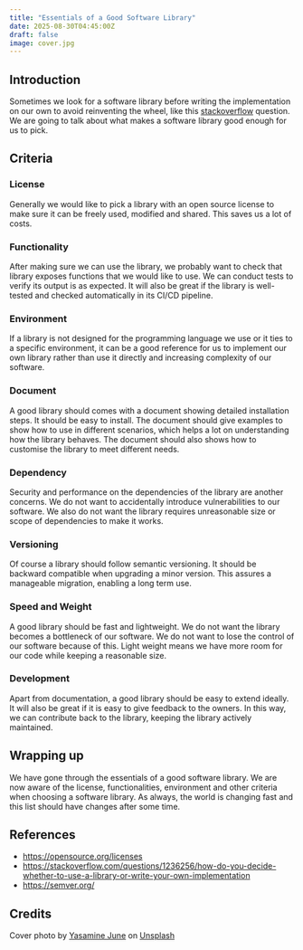 ```yaml
---
title: "Essentials of a Good Software Library"
date: 2025-08-30T04:45:00Z
draft: false
image: cover.jpg
---
```


## Introduction

Sometimes we look for a software library before writing the implementation on our own to avoid reinventing the wheel, like this [stackoverflow](https://stackoverflow.com/questions/1236256/how-do-you-decide-whether-to-use-a-library-or-write-your-own-implementation) question. We are going to talk about what makes a software library good enough for us to pick.

## Criteria

### License

Generally we would like to pick a library with an open source license to make sure it can be freely used, modified and shared. This saves us a lot of costs.

### Functionality

After making sure we can use the library, we probably want to check that library exposes functions that we would like to use. We can conduct tests to verify its output is as expected. It will also be great if the library is well-tested and checked automatically in its CI/CD pipeline.

### Environment

If a library is not designed for the programming language we use or it ties to a specific environment, it can be a good reference for us to implement our own library rather than use it directly and increasing complexity of our software.

### Document

A good library should comes with a document showing detailed installation steps. It should be easy to install. The document should give examples to show how to use in different scenarios, which helps a lot on understanding how the library behaves. The document should also shows how to customise the library to meet different needs.

### Dependency

Security and performance on the dependencies of the library are another concerns. We do not want to accidentally introduce vulnerabilities to our software. We also do not want the library requires unreasonable size or scope of dependencies to make it works.

### Versioning

Of course a library should follow semantic versioning. It should be backward compatible when upgrading a minor version. This assures a manageable migration, enabling a long term use.

### Speed and Weight

A good library should be fast and lightweight. We do not want the library becomes a bottleneck of our software. We do not want to lose the control of our software because of this. Light weight means we have more room for our code while keeping a reasonable size.

### Development

Apart from documentation, a good library should be easy to extend ideally. It will also be great if it is easy to give feedback to the owners. In this way, we can contribute back to the library, keeping the library actively maintained.

## Wrapping up

We have gone through the essentials of a good software library. We are now aware of the license, functionalities, environment and other criteria when choosing a software library. As always, the world is changing fast and this list should have changes after some time.

## References

- https://opensource.org/licenses
- https://stackoverflow.com/questions/1236256/how-do-you-decide-whether-to-use-a-library-or-write-your-own-implementation
- https://semver.org/


## Credits

Cover photo by [Yasamine June](https://unsplash.com/@yasamine?utm_content=creditCopyText&utm_medium=referral&utm_source=unsplash) on [Unsplash](https://unsplash.com/photos/a-close-up-of-a-mouse-on-a-table-SLipZqBFLHU?utm_content=creditCopyText&utm_medium=referral&utm_source=unsplash) 
